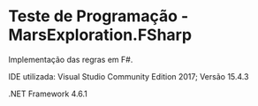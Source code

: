 # Teste de Programação - MarsExploration.FSharp

Implementação das regras em F#.

IDE utilizada: Visual Studio Community Edition 2017; Versão 15.4.3

.NET Framework 4.6.1